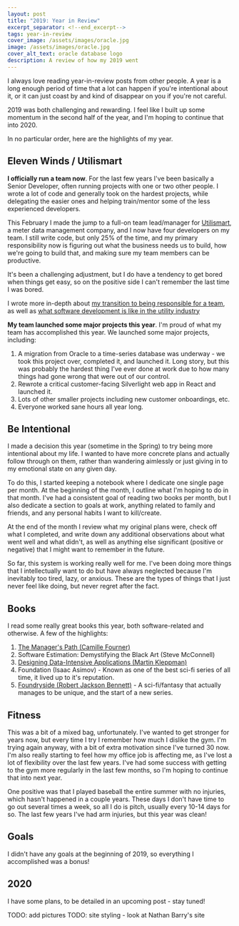 ```yaml
---
layout: post
title: "2019: Year in Review"
excerpt_separator: <!--end_excerpt-->
tags: year-in-review
cover_image: /assets/images/oracle.jpg
image: /assets/images/oracle.jpg
cover_alt_text: oracle database logo
description: A review of how my 2019 went
---
```

I always love reading year-in-review posts from other people. A year is a long enough period of time that a lot can happen if you're intentional about it, or it can just coast by and kind of disappear on you if you're not careful. 

<!--end_excerpt-->

2019 was both challenging and rewarding. I feel like I built up some momentum in the second half of the year, and I'm hoping to continue that into 2020. 

In no particular order, here are the highlights of my year.

## Eleven Winds / Utilismart

**I officially run a team now**. For the last few years I've been basically a Senior Developer, often running projects with one or two other people. I wrote a lot of code and generally took on the hardest projects, while delegating the easier ones and helping train/mentor some of the less experienced developers.

This February I made the jump to a full-on team lead/manager for [Utilismart]( http://www.utilismartcorp.com/ ), a meter data management company, and I now have four developers on my team. I still write code, but only 25% of the time, and my primary responsibility now is figuring out what the business needs us to build, how we're going to build that, and making sure my team members can be productive.

It's been a challenging adjustment, but I do have a tendency to get bored when things get easy, so on the positive side I can't remember the last time I was bored. 

I wrote more in-depth about [my transition to being responsible for a team]( https://willfroese.com/blog/the-managers-path), as well as [what software development is like in the utility industry]( https://willfroese.com/blog/software-development-utility-industry)

**My team launched some major projects this year**. I'm proud of what my team has accomplished this year. We launched some major projects, including:

1. A migration from Oracle to a time-series database was underway - we took this project over, completed it, and launched it. Long story, but this was probably the hardest thing I've ever done at work due to how many things had gone wrong that were out of our control.
2. Rewrote a critical customer-facing Silverlight web app in React and launched it.
3. Lots of other smaller projects including new customer onboardings, etc.
4. Everyone worked sane hours all year long.

## Be Intentional

I made a decision this year (sometime in the Spring) to try being more intentional about my life. I wanted to have more concrete plans and actually follow through on them, rather than wandering aimlessly or just giving in to my emotional state on any given day. 

To do this, I started keeping a notebook where I dedicate one single page per month. At the beginning of the month, I outline what I'm hoping to do in that month. I've had a consistent goal of reading two books per month, but I also dedicate a section to goals at work, anything related to family and friends, and any personal habits I want to kill/create.

At the end of the month I review what my original plans were, check off what I completed, and write down any additional observations about what went well and what didn't, as well as anything else significant (positive or negative) that I might want to remember in the future.

So far, this system is working really well for me. I've been doing more things that I intellectually want to do but have always neglected because I'm inevitably too tired, lazy, or anxious. These are the types of things that I just never feel like doing, but never regret after the fact. 

## Books

I read some really great books this year, both software-related and otherwise. A few of the highlights:

1. [The Manager's Path (Camille Fourner)]( https://willfroese.com/blog/the-managers-path )
2. Software Estimation: Demystifying the Black Art (Steve McConnell)
3. [Designing Data-Intensive Applications (Martin Kleppman)](https://www.amazon.ca/Designing-Data-Intensive-Applications-Reliable-Maintainable/dp/1449373321) 
4. Foundation (Isaac Asimov) - Known as one of the best sci-fi series of all time, it lived up to it's reputation. 
5. [Foundryside (Robert Jackson Bennett)]( https://www.amazon.com/Foundryside-Novel-Founders-Trilogy-Book-ebook/dp/B077RG422Z/ref=sr_1_1?keywords=foundryside&qid=1573960027&sr=8-1 ) - A sci-fi/fantasy that actually manages to be unique, and the start of a new series.

## Fitness

This was a bit of a mixed bag, unfortunately. I've wanted to get stronger for years now, but every time I try I remember how much I dislike the gym. I'm trying again anyway, with a bit of extra motivation since I've turned 30 now. I'm also really starting to feel how my office job is affecting me, as I've lost a lot of flexibility over the last few years. I've had some success with getting to the gym more regularly in the last few months, so I'm hoping to continue that into next year.

One positive was that I played baseball the entire summer with no injuries, which hasn't happened in a couple years. These days I don't have time to go out several times a week, so all I do is pitch, usually every 10-14 days for so. The last few years I've had arm injuries, but this year was clean!

## Goals

I didn't have any goals at the beginning of 2019, so everything I accomplished was a bonus!

## 2020
I have some plans, to be detailed in an upcoming post - stay tuned!

TODO: add pictures
TODO: site styling - look at Nathan Barry's site
